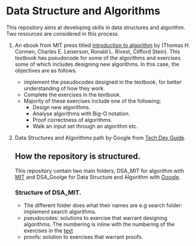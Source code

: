 # Data Structure and Algorithms

This repository aims at developing skills in data structures and algorithm. 
Two resources are considered in this process. 
1. An ebook from MIT press titled [introduction to algorithm](https://dl.ebooksworld.ir/books/Introduction.to.Algorithms.4th.Leiserson.Stein.Rivest.Cormen.MIT.Press.9780262046305.EBooksWorld.ir.pdf) by (Thomas H. Cormen, Charles E. Leiserson, Ronald L. Rivest, Clifford Stein). This textbook has pseudocode for some of the algorithms and exercises some of which includes designing new algorithms. In this case, the objectives are as follows.
   * implement the pseudocodes designed in the textbook, for better understanding of how they work.
   * Complete the exercises in the textbook.
   * Majority of these exercises include one of the following:
     + Design new algorithms.
     + Analyse algorithms with Big-O notation.
     + Proof correctness of algorithms.
     + Walk an input set through an algorithm etc.
2. Data Structures and Algorithms path by Google from [Tech Dev Guide](https://techdevguide.withgoogle.com/paths/data-structures-and-algorithms/).

   ## How the repository is structured.
   This repository contain two main folders, DSA_MIT for algorithm with [MIT](https://ocw.mit.edu/search/?q=data%20structure%20and%20algorithm&t=Computer%20Science&t=Mathematics&t=Programming%20Languages) and DSA_Goolge for Data Structure and Algorithm with [Google](https://techdevguide.withgoogle.com/paths/data-structures-and-algorithms/).
    ### Structure of DSA_MIT.
   + The different folder does what their names are e.g search folder: implement search algorithms.
   + pseudocodes: solutions to exercise that warrant designing algorithms. The numbering is inline with the numbering of the exercises in the [text](https://dl.ebooksworld.ir/books/Introduction.to.Algorithms.4th.Leiserson.Stein.Rivest.Cormen.MIT.Press.9780262046305.EBooksWorld.ir.pdf)
   + proofs: solution to exercises that warrant proofs. 
   

